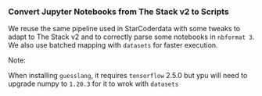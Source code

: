 ### Convert Jupyter Notebooks from The Stack v2 to Scripts

We reuse the same pipeline used in StarCoderdata with some tweaks to adapt to The Stack v2 and to correctly parse some notebooks in `nbformat 3`. We also use batched mapping with `datasets` for faster execution.

Note:

When installing `guesslang`, it requires `tensorflow` 2.5.0 but ypu will need to upgrade numpy to `1.20.3` for it to wrok with `datasets`